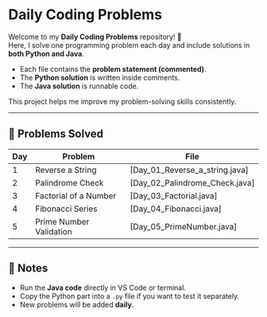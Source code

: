 # Daily Coding Problems

Welcome to my **Daily Coding Problems** repository! 🚀  
Here, I solve one programming problem each day and include solutions in **both Python and Java**.  
- Each file contains the **problem statement (commented)**.  
- The **Python solution** is written inside comments.  
- The **Java solution** is runnable code.  

This project helps me improve my problem-solving skills consistently.

---

## 📅 Problems Solved

| Day | Problem | File |
|-----|----------|------|
| 1   | Reverse a String | [Day_01_Reverse_a_string.java] |
| 2   | Palindrome Check | [Day_02_Palindrome_Check.java] |
| 3   | Factorial of a Number | [Day_03_Factorial.java] |
| 4   | Fibonacci Series | [Day_04_Fibonacci.java] |
| 5   | Prime Number Validation | [Day_05_PrimeNumber.java] |
---

## 📌 Notes
- Run the **Java code** directly in VS Code or terminal.  
- Copy the Python part into a `.py` file if you want to test it separately.  
- New problems will be added **daily**.
